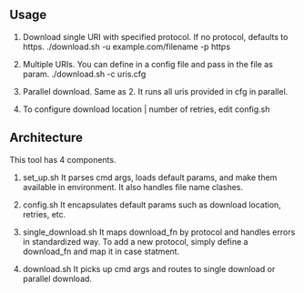 ## Usage

1. Download single URI with specified protocol. If no protocol, defaults to https.
./download.sh -u example.com/filename -p https

2. Multiple URIs. You can define in a config file and pass in the file as param.
./download.sh -c uris.cfg

3. Parallel download. Same as 2. It runs all uris provided in cfg in parallel.

4. To configure download location | number of retries, edit config.sh

## Architecture

This tool has 4 components.

1. set_up.sh
It parses cmd args, loads default params, and make them available in environment.
It also handles file name clashes.

2. config.sh
It encapsulates default params such as download location, retries, etc.

3. single_download.sh
It maps download_fn by protocol and handles errors in standardized way.
To add a new protocol, simply define a download_fn and map it in case statment.

4. download.sh
It picks up cmd args and routes to single download or parallel download. 
